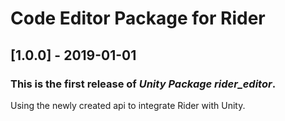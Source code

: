 # Code Editor Package for Rider

## [1.0.0] - 2019-01-01

### This is the first release of *Unity Package rider_editor*.

Using the newly created api to integrate Rider with Unity.
